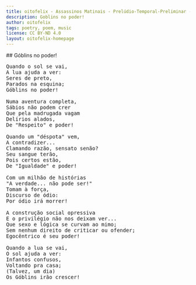 ```yaml
---
title: oitofelix - Assassinos Matinais - Prelúdio-Temporal-Preliminar - Góblins no poder!
description: Goblins no poder!
author: oitofelix
tags: poetry, poem, music
license: CC BY-ND 4.0
layout: oitofelix-homepage
---
```

<div id="markdown" markdown="1">
## Góblins no poder!

<pre class="poem">
Quando o sol se vai,
A lua ajuda a ver:
Seres de preto,
Parados na esquina;
Góblins no poder!

Numa aventura completa,
Sábios não podem crer
Que pela madrugada vagam
Delírios alados,
De "Respeito" e poder!

Quando um "déspota" vem,
A contradizer...
Clamando razão, sensato senão?
Seu sangue terão,
Pois certos estão,
De "Igualdade" e poder!

Com um milhão de histórias
"A verdade... não pode ser!"
Tomam à força,
Discurso de ódio:
Por ódio irá morrer!

A construção social opressiva
E o privilégio não nos deixam ver...
Que sexo e lógica se curvam ao mimo;
Sem nenhum direito de criticar ou ofender;
Egocêntrico é seu poder!

Quando a lua se vai,
O sol ajuda a ver:
Infantos confusos,
Voltando pra casa;
(Talvez, um dia)
Os Góblins irão crescer!
</pre>

</div>
